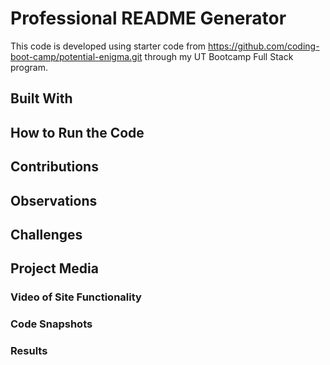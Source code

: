 # Professional README Generator
This code is developed using starter code from https://github.com/coding-boot-camp/potential-enigma.git through my UT Bootcamp Full Stack program.

## Built With

## How to Run the Code

## Contributions

## Observations

## Challenges

## Project Media

### Video of Site Functionality

### Code Snapshots

### Results
